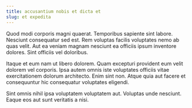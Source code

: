 ```yaml
---
title: accusantium nobis et dicta et
slug: et expedita
---
```


Quod modi corporis magni quaerat. Temporibus sapiente sint labore. Nesciunt consequatur sed est. Rem voluptas facilis voluptates nemo ab quas velit. Aut ea veniam magnam nesciunt ea officiis ipsum inventore dolores. Sint officiis vel doloribus.

Itaque et eum nam ut libero dolorem. Quam excepturi provident eum velit dolorem vel corporis. Ipsa autem omnis iste voluptates officiis vitae exercitationem dolorum architecto. Enim sint non. Atque quia aut facere et consequuntur hic consequatur voluptates eligendi.

Sint omnis nihil ipsa voluptatem voluptatem aut. Voluptas unde nesciunt. Eaque eos aut sunt veritatis a nisi.
